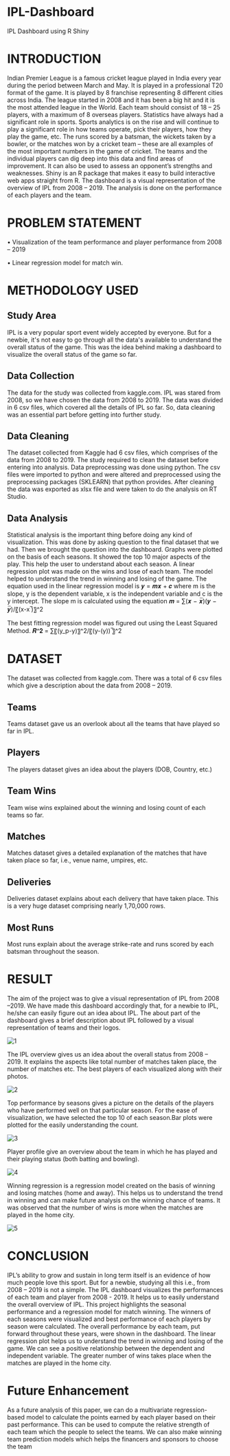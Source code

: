 # IPL-Dashboard
IPL Dashboard using R Shiny

# INTRODUCTION
Indian Premier League is a famous cricket league played in India every year during the period between March and May. It is played in a professional T20 format of the game. It is played by 8 franchise representing 8 different cities across India. The league started in 2008 and it has been a big hit and it is the most attended league in the World. Each team should consist of 18 – 25 players, with a maximum of 8 overseas players.
Statistics have always had a significant role in sports. Sports analytics is on the rise and will continue to play a significant role in how teams operate, pick their players, how they play the game, etc. The runs scored by a batsman, the wickets taken by a bowler, or the matches won by a cricket team – these are all examples of the most important numbers in the game of cricket. The teams and the individual players can dig deep into this data and find areas of improvement. It can also be used to assess an opponent’s strengths and weaknesses. 
Shiny is an R package that makes it easy to build interactive web apps straight from R. The dashboard is a visual representation of the overview of IPL from 2008 – 2019. The analysis is done on the performance of each players and the team.

# PROBLEM STATEMENT
• Visualization of the team performance and player performance from 2008 – 2019

• Linear regression model for match win.

# METHODOLOGY USED
 
## Study Area 
 
IPL is a very popular sport event widely accepted by everyone. But for a newbie, it's not easy to go through all the data's available to understand the overall status of the game. This was the idea behind making a dashboard to visualize the overall status of the game so far. 
         
## Data Collection

The data for the study was collected from kaggle.com. IPL was stared from 2008, so we have chosen the data from 2008 to 2019. The data was divided in 6 csv files, which covered 
all the details of IPL so far. So, data cleaning was an essential part before getting into further study.
 
## Data Cleaning

The dataset collected from Kaggle had 6 csv files, which comprises of the data from 2008 to 2019. The study required to clean the dataset before entering into analysis. 
Data preprocessing was done using python. The csv files were imported to python and were altered and preprocessed using the preprocessing packages (SKLEARN) that python 
provides. After cleaning the data was exported as xlsx file and were taken to do the analysis on RT Studio.
 
 ## Data Analysis

Statistical analysis is the important thing before doing any kind of visualization. This was done by asking question to the final dataset that we had. Then we brought the question into the dashboard.
Graphs were plotted on the basis of each seasons. It showed the top 10 major aspects of the play. This help the user to understand about each season.
A linear regression plot was made on the wins and lose of each team. The model helped to understand the trend in winning and losing of the game.
The equation used in the linear regression model is 𝒚 = 𝒎𝒙 + 𝒄 where m is the slope, y is the dependent variable, x is the independent variable and c is the y intercept.
The slope m is calculated using the equation 𝒎 = ∑(𝒙 − 𝒙̅)(𝒚 − 𝒚̅)/〖(x-x ̅)〗^2 

The best fitting regression model was figured out using the Least Squared Method.
𝑹^𝟐 = ∑〖(y_p-y)〗^2/〖(y-(y)) ̅〗^2

# DATASET
The dataset was collected from kaggle.com. There was a total of 6 csv files which give a description about the data from 2008 – 2019.
       
## Teams

Teams dataset gave us an overlook about all the teams that have played so far in IPL.

## Players

The players dataset gives an idea about the players (DOB, Country, etc.)
  
## Team Wins

Team wise wins explained about the winning and losing count of each teams so far.
 
## Matches


Matches dataset gives a detailed explanation of the matches that have taken place so far, i.e., venue name, umpires, etc.

## Deliveries

Deliveries dataset explains about each delivery that have taken place. This is a very huge dataset comprising nearly 1,70,000 rows.

## Most Runs

Most runs explain about the average strike-rate and runs scored by each batsman throughout the season.

# RESULT
The aim of the project was to give a visual representation of IPL from 2008 –2019. We have made this dashboard accordingly that, for a newbie to IPL, he/she can easily figure out an idea about IPL.
The about part of the dashboard gives a brief description about IPL followed by a visual representation of teams and their logos.

 ![1](https://user-images.githubusercontent.com/71839896/126936296-5119557b-2b58-4f15-b3e9-6bf1d2c2a368.png)

The IPL overview gives us an idea about the overall status from 2008 – 2019. It explains the aspects like total number of matches taken place, the number of matches etc. The best players of each visualized along with their photos.

![2](https://user-images.githubusercontent.com/71839896/126936520-551eb35c-080c-4824-a978-74b3deaf93ae.png)

Top performance by seasons gives a picture on the details of the players who have performed well on that particular season. For the ease of visualization, we have selected the top 10 of each season.Bar plots were plotted for the easily understanding the count.

![3](https://user-images.githubusercontent.com/71839896/126936591-0c5cc3a5-1a0f-41fc-8bda-c18f5aabd166.png)

Player profile give an overview about the team in which he has played and their playing status (both batting and bowling).

![4](https://user-images.githubusercontent.com/71839896/126936646-65969886-cdf9-484e-a94c-f40e7516ff79.png)

Winning regression is a regression model created on the basis of winning and losing matches (home and away). This helps us to understand the trend in winning and can make future analysis on the winning chance of teams. It was observed that the number of wins is more when the matches are played in the home city.

![5](https://user-images.githubusercontent.com/71839896/126936701-755e8ea7-dc84-44d7-bdf4-74c03814c4ac.png)

# CONCLUSION
IPL’s ability to grow and sustain in long term itself is an evidence of how much people love this sport. But for a newbie, studying all this i.e., from 2008 – 2019 is not a simple. The IPL dashboard visualizes the performances of each team and player from 2008 - 2019. It helps us to easily understand the overall overview of IPL.
This project highlights the seasonal performance and a regression model for match winning. The winners of each seasons were visualized and best performance of each players by season were calculated. The overall performance by each team, put forward throughout these years, were shown in the dashboard. The linear regression plot helps us to understand the trend in winning and losing of the game. We can see a positive relationship between the dependent and independent variable. The greater number of wins takes place when the matches are played in the home city.

# Future Enhancement
As a future analysis of this paper, we can do a multivariate regression-based model to 
calculate the points earned by each player based on their past performance. This can be 
used to compute the relative strength of each team which the people to select the teams.
We can also make winning team prediction models which helps the financers and sponsors 
to choose the team
